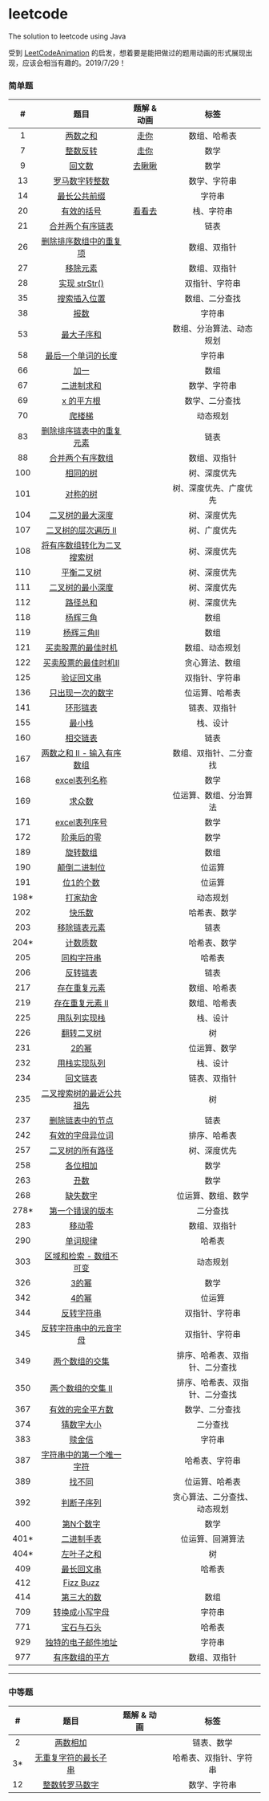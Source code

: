 # leetcode

The solution to leetcode using Java

受到 [LeetCodeAnimation](https://github.com/MisterBooo/LeetCodeAnimation) 的启发，想着要是能把做过的题用动画的形式展现出现，应该会相当有趣的。2019/7/29！

### 简单题

| #    | 题目                                                                                                        | 题解 & 动画                                                  | 标签              |
|:----:|:---------------------------------------------------------------------------------------------------------:|:--------------------------------------------------------:|:---------------:|
| 1    | [两数之和](<https://leetcode-cn.com/problems/two-sum/>)                                                       | [走你](https://mp.weixin.qq.com/s/NLYi36H9PKFFn7e2t3C0tg)  | 数组、哈希表          |
| 7    | [整数反转](<https://leetcode-cn.com/problems/reverse-integer/>)                                               | [走你](https://mp.weixin.qq.com/s/FBT8ZnXg9prQ6Wv7UOcR8w)  | 数学              |
| 9    | [回文数](<https://leetcode-cn.com/problems/palindrome-number/>)                                              | [去瞅瞅](https://mp.weixin.qq.com/s/g7JiBZ5EeNc99gAdfZI9xA) | 数学              |
| 13   | [罗马数字转整数](<https://leetcode-cn.com/problems/roman-to-integer/>)                                           |                                                          | 数学、字符串          |
| 14   | [最长公共前缀](<https://leetcode-cn.com/problems/longest-common-prefix/>)                                       |                                                          | 字符串             |
| 20   | [有效的括号](<https://leetcode-cn.com/problems/valid-parentheses/>)                                            | [看看去](https://mp.weixin.qq.com/s/PXwWbeq0mp1KC1ilItRD2w) | 栈、字符串           |
| 21   | [合并两个有序链表](<https://leetcode-cn.com/problems/merge-two-sorted-lists/>)                                    |                                                          | 链表              |
| 26   | [删除排序数组中的重复项](<https://leetcode-cn.com/problems/remove-duplicates-from-sorted-array/>)                    |                                                          | 数组、双指针          |
| 27   | [移除元素](<https://leetcode-cn.com/problems/remove-element/>)                                                |                                                          | 数组、双指针          |
| 28   | [实现 strStr()](<https://leetcode-cn.com/problems/implement-strstr/>)                                       |                                                          | 双指针、字符串         |
| 35   | [搜索插入位置](<https://leetcode-cn.com/problems/search-insert-position/>)                                      |                                                          | 数组、二分查找         |
| 38   | [报数](<https://leetcode-cn.com/problems/count-and-say/>)                                                   |                                                          | 字符串             |
| 53   | [最大子序和](<https://leetcode-cn.com/problems/maximum-subarray/>)                                             |                                                          | 数组、分治算法、动态规划    |
| 58   | [最后一个单词的长度](<https://leetcode-cn.com/problems/length-of-last-word/>)                                      |                                                          | 字符串             |
| 66   | [加一](<https://leetcode-cn.com/problems/plus-one/>)                                                        |                                                          | 数组              |
| 67   | [二进制求和](<https://leetcode-cn.com/problems/add-binary/>)                                                   |                                                          | 数学、字符串          |
| 69   | [x 的平方根](<https://leetcode-cn.com/problems/sqrtx/>)                                                       |                                                          | 数学、二分查找         |
| 70   | [爬楼梯](<https://leetcode-cn.com/problems/climbing-stairs/>)                                                |                                                          | 动态规划            |
| 83   | [删除排序链表中的重复元素](<https://leetcode-cn.com/problems/remove-duplicates-from-sorted-list/>)                    |                                                          | 链表              |
| 88   | [合并两个有序数组](<https://leetcode-cn.com/problems/merge-sorted-array/>)                                        |                                                          | 数组、双指针          |
| 100  | [相同的树](<https://leetcode-cn.com/problems/same-tree/>)                                                     |                                                          | 树、深度优先          |
| 101  | [对称的树](<https://leetcode-cn.com/problems/symmetric-tree/>)                                                |                                                          | 树、深度优先、广度优先     |
| 104  | [二叉树的最大深度](<https://leetcode-cn.com/problems/maximum-depth-of-binary-tree/>)                              |                                                          | 树、深度优先          |
| 107  | [二叉树的层次遍历 Ⅱ](<https://leetcode-cn.com/problems/binary-tree-level-order-traversal-ii/>)                    |                                                          | 树、广度优先          |
| 108  | [将有序数组转化为二叉搜索树](https://leetcode-cn.com/problems/convert-sorted-array-to-binary-search-tree/)             |                                                          | 树、深度优先          |
| 110  | [平衡二叉树](https://leetcode-cn.com/problems/balanced-binary-tree/)                                           |                                                          | 树、深度优先          |
| 111  | [二叉树的最小深度](https://leetcode-cn.com/problems/minimum-depth-of-binary-tree/)                                |                                                          | 树、深度优先          |
| 112  | [路径总和](https://leetcode-cn.com/problems/path-sum/)                                                        |                                                          | 树、深度优先          |
| 118  | [杨辉三角](https://leetcode-cn.com/problems/pascals-triangle/)                                                |                                                          | 数组              |
| 119  | [杨辉三角Ⅱ](https://leetcode-cn.com/problems/pascals-triangle-ii/)                                            |                                                          | 数组              |
| 121  | [买卖股票的最佳时机](https://leetcode-cn.com/problems/best-time-to-buy-and-sell-stock/)                            |                                                          | 数组、动态规划         |
| 122  | [买卖股票的最佳时机Ⅱ](https://leetcode-cn.com/problems/best-time-to-buy-and-sell-stock-ii/)                        |                                                          | 贪心算法、数组         |
| 125  | [验证回文串](https://leetcode-cn.com/problems/valid-palindrome/)                                               |                                                          | 双指针、字符串         |
| 136  | [只出现一次的数字](https://leetcode-cn.com/problems/single-number/)                                               |                                                          | 位运算、哈希表         |
| 141  | [环形链表](https://leetcode-cn.com/problems/linked-list-cycle/)                                               |                                                          | 链表、双指针          |
| 155  | [最小栈](https://leetcode-cn.com/problems/min-stack/)                                                        |                                                          | 栈、设计            |
| 160  | [相交链表](https://leetcode-cn.com/problems/intersection-of-two-linked-lists/)                                |                                                          | 链表              |
| 167  | [两数之和 II - 输入有序数组](https://leetcode-cn.com/problems/two-sum-ii-input-array-is-sorted/)                    |                                                          | 数组、双指针、二分查找     |
| 168  | [excel表列名称](https://leetcode-cn.com/problems/excel-sheet-column-title/)                                   |                                                          | 数学              |
| 169  | [求众数](https://leetcode-cn.com/problems/majority-element/)                                                 |                                                          | 位运算、数组、分治算法     |
| 171  | [excel表列序号](https://leetcode-cn.com/problems/excel-sheet-column-number/)                                  |                                                          | 数学              |
| 172  | [阶乘后的零](https://leetcode-cn.com/problems/factorial-trailing-zeroes/)                                      |                                                          | 数学              |
| 189  | [旋转数组](https://leetcode-cn.com/problems/rotate-array/)                                                    |                                                          | 数组              |
| 190  | [颠倒二进制位](https://leetcode-cn.com/problems/reverse-bits/)                                                  |                                                          | 位运算             |
| 191  | [位1的个数](https://leetcode-cn.com/problems/number-of-1-bits/)                                               |                                                          | 位运算             |
| 198* | [打家劫舍](https://leetcode-cn.com/problems/house-robber/solution/da-jia-jie-she-by-leetcode/)                |                                                          | 动态规划            |
| 202  | [快乐数](https://leetcode-cn.com/problems/happy-number/)                                                     |                                                          | 哈希表、数学          |
| 203  | [移除链表元素](https://leetcode-cn.com/problems/remove-linked-list-elements/)                                   |                                                          | 链表              |
| 204* | [计数质数](https://leetcode-cn.com/problems/count-primes/)                                                    |                                                          | 哈希表、数学          |
| 205  | [同构字符串](https://leetcode-cn.com/problems/isomorphic-strings/)                                             |                                                          | 哈希表             |
| 206  | [反转链表](https://leetcode-cn.com/problems/reverse-linked-list/)                                             |                                                          | 链表              |
| 217  | [存在重复元素](https://leetcode-cn.com/problems/contains-duplicate/)                                            |                                                          | 数组、哈希表          |
| 219  | [存在重复元素 II](https://leetcode-cn.com/problems/contains-duplicate-ii/)                                      |                                                          | 数组、哈希表          |
| 225  | [用队列实现栈](https://leetcode-cn.com/problems/implement-stack-using-queues/)                                  |                                                          | 栈、设计            |
| 226  | [翻转二叉树](https://leetcode-cn.com/problems/invert-binary-tree/)                                             |                                                          | 树               |
| 231  | [2的幂](https://leetcode-cn.com/problems/power-of-two/)                                                     |                                                          | 位运算、数学          |
| 232  | [用栈实现队列](https://leetcode-cn.com/problems/implement-queue-using-stacks/comments/)                         |                                                          | 栈、设计            |
| 234  | [回文链表](https://leetcode-cn.com/problems/palindrome-linked-list/)                                          |                                                          | 链表、双指针          |
| 235  | [二叉搜索树的最近公共祖先](https://leetcode-cn.com/problems/lowest-common-ancestor-of-a-binary-search-tree/comments/) |                                                          | 树               |
| 237  | [删除链表中的节点](https://leetcode-cn.com/problems/delete-node-in-a-linked-list/)                                |                                                          | 链表              |
| 242  | [有效的字母异位词](https://leetcode-cn.com/problems/valid-anagram/)                                               |                                                          | 排序、哈希表          |
| 257  | [二叉树的所有路径](https://leetcode-cn.com/problems/binary-tree-paths/)                                           |                                                          | 树、深度优先          |
| 258  | [各位相加](https://leetcode-cn.com/problems/add-digits/)                                                      |                                                          | 数学              |
| 263  | [丑数](https://leetcode-cn.com/problems/ugly-number/)                                                       |                                                          | 数学              |
| 268  | [缺失数字](https://leetcode-cn.com/problems/missing-number/)                                                  |                                                          | 位运算、数组、数学       |
| 278* | [第一个错误的版本](https://leetcode-cn.com/problems/first-bad-version/comments/)                                  |                                                          | 二分查找            |
| 283  | [移动零](https://leetcode-cn.com/problems/move-zeroes/)                                                      |                                                          | 数组、双指针          |
| 290  | [单词规律](https://leetcode-cn.com/problems/word-pattern/)                                                    |                                                          | 哈希表             |
| 303  | [区域和检索 - 数组不可变](https://leetcode-cn.com/problems/range-sum-query-immutable/comments/)                     |                                                          | 动态规划            |
| 326  | [3的幂](https://leetcode-cn.com/problems/power-of-three/)                                                   |                                                          | 数学              |
| 342  | [4的幂](https://leetcode-cn.com/problems/power-of-four/)                                                    |                                                          | 位运算             |
| 344  | [反转字符串](https://leetcode-cn.com/problems/reverse-string/)                                                 |                                                          | 双指针、字符串         |
| 345  | [反转字符串中的元音字母](https://leetcode-cn.com/problems/reverse-vowels-of-a-string/comments/)                      |                                                          | 双指针、字符串         |
| 349  | [两个数组的交集](https://leetcode-cn.com/problems/intersection-of-two-arrays/)                                   |                                                          | 排序、哈希表、双指针、二分查找 |
| 350  | [两个数组的交集 II](https://leetcode-cn.com/problems/intersection-of-two-arrays-ii/)                             |                                                          | 排序、哈希表、双指针、二分查找 |
| 367  | [有效的完全平方数](https://leetcode-cn.com/problems/valid-perfect-square/)                                        |                                                          | 数学、二分查找         |
| 374  | [猜数字大小](https://leetcode-cn.com/problems/guess-number-higher-or-lower/comments/)                          |                                                          | 二分查找            |
| 383  | [赎金信](https://leetcode-cn.com/problems/ransom-note/)                                                      |                                                          | 字符串             |
| 387  | [字符串中的第一个唯一字符](https://leetcode-cn.com/problems/first-unique-character-in-a-string/)                      |                                                          | 哈希表、字符串         |
| 389  | [找不同](https://leetcode-cn.com/problems/find-the-difference)                                               |                                                          | 位运算、哈希表         |
| 392  | [判断子序列](https://leetcode-cn.com/problems/is-subsequence/)                                                 |                                                          | 贪心算法、二分查找、动态规划  |
| 400  | [第N个数字](https://leetcode-cn.com/problems/nth-digit/)                                                      |                                                          | 数学              |
| 401* | [二进制手表](https://leetcode-cn.com/problems/binary-watch/)                                                   |                                                          | 位运算、回溯算法        |
| 404* | [左叶子之和](https://leetcode-cn.com/problems/sum-of-left-leaves/comments/)                                    |                                                          | 树               |
| 409  | [最长回文串](https://leetcode-cn.com/problems/longest-palindrome/)                                             |                                                          | 哈希表             |
| 412  | [Fizz Buzz](https://leetcode-cn.com/problems/fizz-buzz/)                                                  |                                                          |                 |
| 414  | [第三大的数](https://leetcode-cn.com/problems/third-maximum-number/comments/)                                  |                                                          | 数组              |
| 709  | [转换成小写字母](<https://leetcode-cn.com/problems/to-lower-case/>)                                              |                                                          | 字符串             |
| 771  | [宝石与石头](<https://leetcode-cn.com/problems/jewels-and-stones/>)                                            |                                                          | 哈希表             |
| 929  | [独特的电子邮件地址](<https://leetcode-cn.com/problems/unique-email-addresses/>)                                   |                                                          | 字符串             |
| 977  | [有序数组的平方](<https://leetcode-cn.com/problems/squares-of-a-sorted-array/>)                                  |                                                          | 数组、双指针          |

---

### 中等题

| #   | 题目                                                                                             | 题解 & 动画 | 标签          |
|:---:|:----------------------------------------------------------------------------------------------:| ------- |:-----------:|
| 2   | [两数相加](https://leetcode-cn.com/problems/add-two-numbers/)                                      |         | 链表、数学       |
| 3*  | [无重复字符的最长子串](https://leetcode-cn.com/problems/longest-substring-without-repeating-characters/) |         | 哈希表、双指针、字符串 |
| 12  | [整数转罗马数字](<https://leetcode-cn.com/problems/integer-to-roman/>)                                |         | 数学、字符串      |
